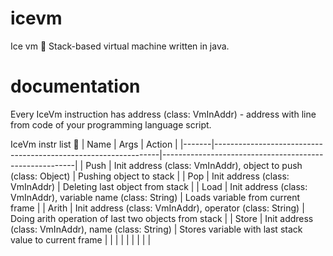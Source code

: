 # icevm
Ice vm 🧊
Stack-based virtual machine written in java.

# documentation
Every IceVm instruction has address (class: VmInAddr) - address with line
from code of your programming language script.

IceVm instr list 🥶
| Name  | Args                                                           | Action                                                 |
|-------|----------------------------------------------------------------|--------------------------------------------------------|
| Push  | Init address (class: VmInAddr), object to push (class: Object) | Pushing object to stack                                |
| Pop   | Init address (class: VmInAddr)                                 | Deleting last object from stack                        |
| Load  | Init address (class: VmInAddr), variable name (class: String)  | Loads variable from current frame                      |
| Arith | Init address (class: VmInAddr), operator (class: String)       | Doing arith operation of last  two objects from stack  |
| Store | Init address (class: VmInAddr), name (class: String)           | Stores variable with last stack value to current frame |
|       |                                                                |                                                        |
|       |                                                                |                                                        |
